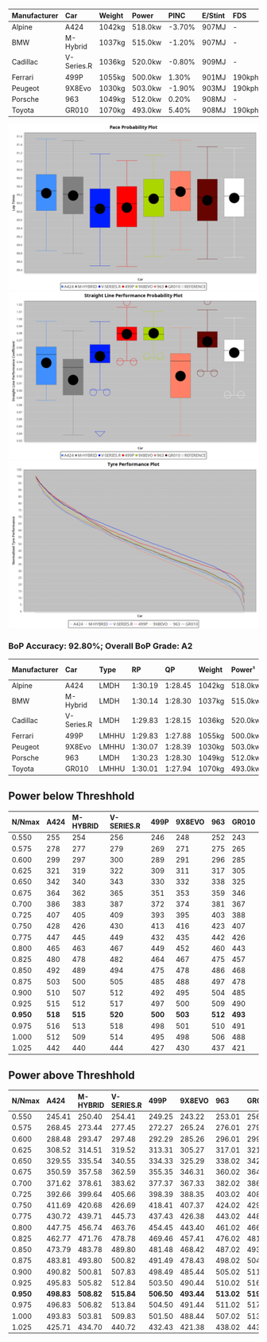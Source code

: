 | Manufacturer | Car        | Weight | Power   | PINC   | E/Stint | FDS     |
|:-|:-|:-|:-|:-|:-|:-|
| Alpine       | A424       | 1042kg | 518.0kw | -3.70% | 907MJ   |    -    |
| BMW          | M-Hybrid   | 1037kg | 515.0kw | -1.20% | 907MJ   |    -    |
| Cadillac     | V-Series.R | 1036kg | 520.0kw | -0.80% | 909MJ   |    -    |
| Ferrari      | 499P       | 1055kg | 500.0kw | 1.30%  | 901MJ   | 190kph  |
| Peugeot      | 9X8Evo     | 1030kg | 503.0kw | -1.90% | 903MJ   | 190kph  |
| Porsche      | 963        | 1049kg | 512.0kw | 0.20%  | 908MJ   |    -    |
| Toyota       | GR010      | 1070kg | 493.0kw | 5.40%  | 908MJ   | 190kph  |

![PACECHART](./IMG/OFFICIAL.png)
![STRAIGHTLINEPERFORMANCECHART](./IMG/OFFICIAL_sp.png)
![TYREPERFORMANCECHART](./IMG/OFFICIAL_tw.png)

### BoP Accuracy: 92.80%; Overall BoP Grade: A2
| Manufacturer | Car        | Type  | RP      | QP      | Weight | Power¹  | Threshhold | PINC   | Power²   | E/Stint | AVG Vmax  | FDS     | RDLC | L/Stint | BOP-Grade | Model Accuracy | Model Points | Match% | SimDiff |
|:-|:-|:-|:-|:-|:-|:-|:-|:-|:-|:-|:-|:-|:-|:-|:-|:-|:-|:-|:-|
| Alpine       | A424       | LMDH  | 1:30.19 | 1:28.45 | 1042kg | 518.0kw | 250.0kph   | -3.70% | 498.80kw |  907MJ  | 312.37kph |    -    | 1.02 | 40      | +B1       | 99.58%         | 1429         | 87.79% | -0.15   |
| BMW          | M-Hybrid   | LMDH  | 1:30.14 | 1:28.30 | 1037kg | 515.0kw | 250.0kph   | -1.20% | 508.80kw |  907MJ  | 309.44kph |    -    | 1.04 | 40      | ~A1       | 99.97%         | 2912         | 98.65% | -0.17   |
| Cadillac     | V-Series.R | LMDH  | 1:29.83 | 1:28.15 | 1036kg | 520.0kw | 250.0kph   | -0.80% | 515.80kw |  909MJ  | 314.42kph |    -    | 1.03 | 40      | -A2       | 99.49%         | 5225         | 90.06% | -0.09   |
| Ferrari      | 499P       | LMHHU | 1:29.83 | 1:27.88 | 1055kg | 500.0kw | 250.0kph   | 1.30%  | 506.50kw |  901MJ  | 317.39kph | 190kph  | 1.04 | 40      | -B1       | 100.00%        | 5378         | 85.15% | +0.47   |
| Peugeot      | 9X8Evo     | LMHHU | 1:30.07 | 1:28.39 | 1030kg | 503.0kw | 250.0kph   | -1.90% | 493.40kw |  903MJ  | 318.30kph | 190kph  | 1.03 | 40      | +A2       | 100.00%        | 1459         | 91.98% | +0.17   |
| Porsche      | 963        | LMDH  | 1:30.23 | 1:28.30 | 1049kg | 512.0kw | 250.0kph   | 0.20%  | 513.00kw |  908MJ  | 310.01kph |    -    | 1.02 | 40      | ~A1       | 99.92%         | 14207        | 96.62% | -0.14   |
| Toyota       | GR010      | LMHHU | 1:30.01 | 1:27.94 | 1070kg | 493.0kw | 250.0kph   | 5.40%  | 519.60kw |  908MJ  | 316.10kph | 190kph  | 1.03 | 40      | ~A1       | 99.86%         | 4280         | 99.34% | -0.08   |

## Power below Threshhold
| N/Nmax    | A424    | M-HYBRID | V-SERIES.R | 499P    | 9X8EVO  | 963     | GR010   |
|:-|:-|:-|:-|:-|:-|:-|:-|
|  0.550    |  255    |  254     |  256       |  246    |  248    |  252    |  243    |
|  0.575    |  278    |  277     |  279       |  269    |  271    |  275    |  265    |
|  0.600    |  299    |  297     |  300       |  289    |  291    |  296    |  285    |
|  0.625    |  321    |  319     |  322       |  309    |  311    |  317    |  305    |
|  0.650    |  342    |  340     |  343       |  330    |  332    |  338    |  325    |
|  0.675    |  364    |  362     |  365       |  351    |  353    |  359    |  346    |
|  0.700    |  386    |  383     |  387       |  372    |  374    |  381    |  367    |
|  0.725    |  407    |  405     |  409       |  393    |  395    |  403    |  388    |
|  0.750    |  428    |  426     |  430       |  413    |  416    |  423    |  407    |
|  0.775    |  447    |  445     |  449       |  432    |  435    |  442    |  426    |
|  0.800    |  465    |  463     |  467       |  449    |  452    |  460    |  443    |
|  0.825    |  480    |  478     |  482       |  464    |  467    |  475    |  457    |
|  0.850    |  492    |  489     |  494       |  475    |  478    |  486    |  468    |
|  0.875    |  503    |  500     |  505       |  485    |  488    |  497    |  478    |
|  0.900    |  510    |  507     |  512       |  492    |  495    |  504    |  485    |
|  0.925    |  515    |  512     |  517       |  497    |  500    |  509    |  490    |
| **0.950** | **518** | **515**  | **520**    | **500** | **503** | **512** | **493** |
|  0.975    |  516    |  513     |  518       |  498    |  501    |  510    |  491    |
|  1.000    |  512    |  509     |  514       |  495    |  498    |  506    |  488    |
|  1.025    |  442    |  440     |  444       |  427    |  430    |  437    |  421    |

## Power above Threshhold
| N/Nmax    | A424       | M-HYBRID   | V-SERIES.R | 499P       | 9X8EVO     | 963        | GR010      |
|:-|:-|:-|:-|:-|:-|:-|:-|
|  0.550    |  245.41    |  250.40    |  254.41    |  249.25    |  243.22    |  253.01    |  256.31    |
|  0.575    |  268.45    |  273.44    |  277.45    |  272.27    |  265.24    |  276.01    |  279.33    |
|  0.600    |  288.48    |  293.47    |  297.48    |  292.29    |  285.26    |  296.01    |  299.36    |
|  0.625    |  308.52    |  314.51    |  319.52    |  313.31    |  305.27    |  317.01    |  321.38    |
|  0.650    |  329.55    |  335.54    |  340.55    |  334.33    |  325.29    |  338.02    |  342.41    |
|  0.675    |  350.59    |  357.58    |  362.59    |  355.35    |  346.31    |  360.02    |  364.44    |
|  0.700    |  371.62    |  378.61    |  383.62    |  377.37    |  367.33    |  382.02    |  386.46    |
|  0.725    |  392.66    |  399.64    |  405.66    |  398.39    |  388.35    |  403.02    |  408.49    |
|  0.750    |  411.69    |  420.68    |  426.69    |  418.41    |  407.37    |  424.02    |  429.51    |
|  0.775    |  430.72    |  439.71    |  445.73    |  437.43    |  426.38    |  443.02    |  448.54    |
|  0.800    |  447.75    |  456.74    |  463.76    |  454.45    |  443.40    |  461.02    |  466.56    |
|  0.825    |  462.77    |  471.76    |  478.78    |  469.46    |  457.41    |  476.02    |  481.58    |
|  0.850    |  473.79    |  483.78    |  489.80    |  481.48    |  468.42    |  487.02    |  493.59    |
|  0.875    |  483.81    |  493.80    |  500.82    |  491.49    |  478.43    |  498.02    |  504.60    |
|  0.900    |  490.82    |  500.81    |  507.83    |  498.49    |  485.44    |  505.02    |  511.61    |
|  0.925    |  495.83    |  505.82    |  512.84    |  503.50    |  490.44    |  510.02    |  516.62    |
| **0.950** | **498.83** | **508.82** | **515.84** | **506.50** | **493.44** | **513.02** | **519.62** |
|  0.975    |  496.83    |  506.82    |  513.84    |  504.50    |  491.44    |  511.02    |  517.62    |
|  1.000    |  493.83    |  503.81    |  509.83    |  501.50    |  488.44    |  507.02    |  513.61    |
|  1.025    |  425.71    |  434.70    |  440.72    |  432.43    |  421.38    |  438.02    |  443.53    |
